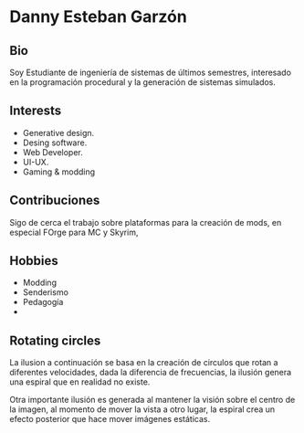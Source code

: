 # Danny Esteban Garzón

## Bio

Soy Estudiante de ingeniería de sistemas de últimos semestres, interesado en la programación procedural y la generación de sistemas simulados. 

## Interests
- Generative design.
- Desing software.
- Web Developer.
- UI-UX.
- Gaming & modding

## Contribuciones

Sigo de cerca el trabajo sobre plataformas para la creación de mods, en especial FOrge para MC y Skyrim, 


## Hobbies
- Modding
- Senderismo
- Pedagogía
- 

## Rotating circles

La ilusion a continuación se basa en la creación de circulos que rotan a diferentes velocidades, dada la diferencia de frecuencias, la ilusión genera una espiral que en realidad no existe.

Otra importante ilusión es generada al mantener la visión sobre el centro de la imagen, al momento de mover la vista a otro lugar, la espiral crea un efecto posterior que hace mover imágenes estáticas.